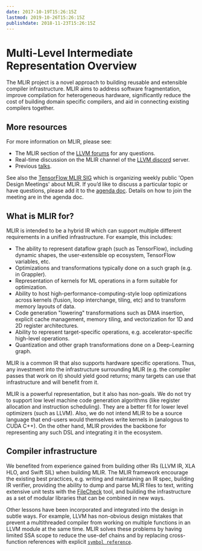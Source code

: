 ```yaml
---
date: 2017-10-19T15:26:15Z
lastmod: 2019-10-26T15:26:15Z
publishdate: 2018-11-23T15:26:15Z
---
```


# Multi-Level Intermediate Representation Overview

The MLIR project is a novel approach to building reusable and extensible
compiler infrastructure. MLIR aims to address software fragmentation, improve
compilation for heterogeneous hardware, significantly reduce the cost of
building domain specific compilers, and aid in connecting existing compilers
together.

## More resources

For more information on MLIR, please see:

*   The MLIR section of the [LLVM forums](https://llvm.discourse.group/c/llvm-project/mlir) for any questions.
*   Real-time discussion on the MLIR channel of the [LLVM discord](https://discord.gg/4Qd5D4) server.
*   Previous [talks](talks/).

See also the [TensorFlow MLIR SIG](https://github.com/tensorflow/community/blob/master/sigs/mlir/CHARTER.md)
which is organizing weekly public 'Open Design Meetings' about MLIR. If you’d like
to discuss a particular topic or have questions, please add it to the
[agenda doc](https://docs.google.com/document/d/1y_9f1AbfgcoVdJh4_aM6-BaSHvrHl8zuA5G4jv_94K8/edit#).
Details on how to join the meeting are in the agenda doc.

## What is MLIR for?

MLIR is intended to be a hybrid IR which can support multiple different
requirements in a unified infrastructure. For example, this includes:

*   The ability to represent dataflow graph (such as TensorFlow), including
    dynamic shapes, the user-extensible op ecosystem, TensorFlow variables, etc.
*   Optimizations and transformations typically done on a such graph (e.g. in
    Grappler).
*   Representation of kernels for ML operations in a form suitable for
    optimization.
*   Ability to host high-performance-computing-style loop optimizations across
    kernels (fusion, loop interchange, tiling, etc) and to transform memory
    layouts of data.
*   Code generation "lowering" transformations such as DMA insertion, explicit
    cache management, memory tiling, and vectorization for 1D and 2D register
    architectures.
*   Ability to represent target-specific operations, e.g. accelerator-specific
    high-level operations.
*   Quantization and other graph transformations done on a Deep-Learning graph.

MLIR is a common IR that also supports hardware specific operations. Thus,
any investment into the infrastructure surrounding MLIR (e.g. the compiler
passes that work on it) should yield good returns; many targets can use that
infrastructure and will benefit from it.

MLIR is a powerful representation, but it also has non-goals. We do not try to
support low level machine code generation algorithms (like register allocation
and instruction scheduling). They are a better fit for lower level optimizers
(such as LLVM). Also, we do not intend MLIR to be a source language that
end-users would themselves write kernels in (analogous to CUDA C++). On the
other hand, MLIR provides the backbone for representing any such DSL and
integrating it in the ecosystem.

## Compiler infrastructure

We benefited from experience gained from building other IRs (LLVM IR, XLA HLO,
and Swift SIL) when building MLIR. The MLIR framework encourage the existing
best practices, e.g. writing and maintaining an IR spec, building IR verifier,
providing the ability to dump and parse MLIR files to text, writing extensive
unit tests with the [FileCheck](https://llvm.org/docs/CommandGuide/FileCheck.html)
tool, and building the infrastructure as a set of modular libraries that can be
combined in new ways.

Other lessons have been incorporated and integrated into the design in subtle
ways. For example, LLVM has non-obvious design mistakes that prevent a
multithreaded compiler from working on multiple functions in an LLVM module at
the same time. MLIR solves these problems by having limited SSA scope to reduce
the use-def chains and by replacing cross-function references with explicit
[`symbol reference`](docs/LangRef/#symbol-reference-attribute).
